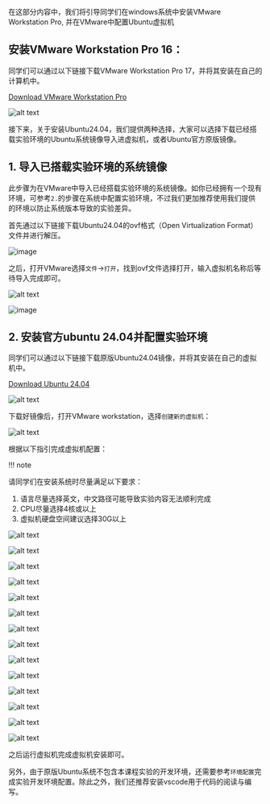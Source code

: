 在这部分内容中，我们将引导同学们在windows系统中安装VMware Workstation Pro, 并在VMware中配置Ubuntu虚拟机

## 安装VMware Workstation Pro 16：

同学们可以通过以下链接下载VMware Workstation Pro 17，并将其安装在自己的计算机中。

[Download VMware Workstation Pro](https://dl.cra.moe/CS302-OS-2025-Spring/)

![alt text](../../assets/env/1739626473455.png)

接下来，关于安装Ubuntu24.04，我们提供两种选择，大家可以选择下载已经搭载实验环境的Ubuntu系统镜像导入进虚拟机，或者Ubuntu官方原版镜像。

## 1. 导入已搭载实验环境的系统镜像

此步骤为在VMware中导入已经搭载实验环境的系统镜像。如你已经拥有一个现有环境，可参考`2.`的步骤在系统中配置实验环境，不过我们更加推荐使用我们提供的环境以防止系统版本导致的实验差异。

首先通过以下链接下载Ubuntu24.04的ovf格式（Open Virtualization Format）文件并进行解压。

![image](https://github.com/user-attachments/assets/cdabcc01-f4c5-4259-8a59-4e6f8e7a7bf8)

之后，打开VMware选择`文件`->`打开`，找到ovf文件选择打开，输入虚拟机名称后等待导入完成即可。

![alt text](../../assets/env/1739636121752.png)

![image](https://github.com/user-attachments/assets/fca4c76a-e2bc-46a9-9f2a-d97c382c70f6)

## 2. 安装官方ubuntu 24.04并配置实验环境

同学们可以通过以下链接下载原版Ubuntu24.04镜像，并将其安装在自己的虚拟机中。

[Download Ubuntu 24.04](https://dl.cra.moe/CS302-OS-2025-Spring/)

![alt text](../../assets/env/1739626789598.png)

下载好镜像后，打开VMware workstation，选择`创建新的虚拟机`：

![alt text](../../assets/env/1739626866726.png)

根据以下指引完成虚拟机配置：

!!! note

  请同学们在安装系统时尽量满足以下要求：

  1. 语言尽量选择英文，中文路径可能导致实验内容无法顺利完成
  2. CPU尽量选择4核或以上
  3. 虚拟机硬盘空间建议选择30G以上

![alt text](../../assets/env/1739626927161.png)

![alt text](../../assets/env/1739626967069.png)

![alt text](../../assets/env/1739627013900.png)

![alt text](../../assets/env/1739627469200.png)

![alt text](../../assets/env/1739627842844.png)

![alt text](../../assets/env/1739627870793.png)

![alt text](../../assets/env/1739627924557.png)

![alt text](../../assets/env/1739628024569.png)

![alt text](../../assets/env/1739628041415.png)

![alt text](../../assets/env/1739628052406.png)

![alt text](../../assets/env/1739628065758.png)

![alt text](../../assets/env/1739628131052.png)

![alt text](../../assets/env/1739628156200.png)

![alt text](../../assets/env/1739628170685.png)

之后运行虚拟机完成虚拟机安装即可。

另外，由于原版Ubuntu系统不包含本课程实验的开发环境，还需要参考`环境配置`完成实验开发环境配置。除此之外，我们还推荐安装vscode用于代码的阅读与编写。


